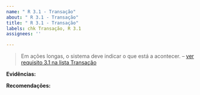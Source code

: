 ```yaml
---
name: " R 3.1 - Transação"
about: " R 3.1 - Transação"
title: " R 3.1 - Transação"
labels: chk Transação, R 3.1
assignees: ''

---
```


> Em ações longas, o sistema deve indicar o que está a acontecer. 
> – [ver requisito 3.1 na lista Transação](https://amagovpt.github.io/kit-selo/checklists/checklist-transacao#n31)

**Evidências:**

 **Recomendações:**
